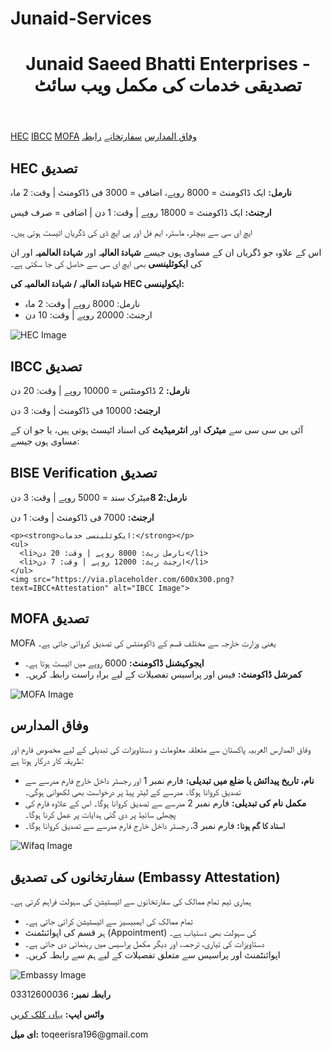 # Junaid-Services


  <header>
    <h1>Junaid Saeed Bhatti Enterprises - تصدیقی خدمات کی مکمل ویب سائٹ</h1>
  </header>

  <nav>
    <a href="#hec">HEC</a>
    <a href="#ibcc">IBCC</a>
    <a href="#mofa">MOFA</a>
    <a href="#wifaq">وفاق المدارس</a>
    <a href="#embassy">سفارتخانے</a>
    <a href="#contact">رابطہ</a>
  </nav>

  <section class="section-box" id="hec">
    <h2>HEC تصدیق</h2>
    <p><strong>نارمل:</strong> ایک ڈاکومنٹ = 8000 روپے، اضافی = 3000 فی ڈاکومنٹ | وقت: 2 ماہ</p>
    <p><strong>ارجنٹ:</strong> ایک ڈاکومنٹ = 18000 روپے | وقت: 1 دن | اضافی = صرف فیس</p>
    <p>ایچ ای سی سے بیچلر، ماسٹر، ایم فل اور پی ایچ ڈی کی ڈگریاں اٹیسٹ ہوتی ہیں۔</p>
    <p>اس کے علاوہ جو ڈگریاں ان کے مساوی ہوں جیسے <strong>شہادۃ العالیہ</strong> اور <strong>شہادۃ العالمیہ</strong> اور ان کی <strong>ایکوئلینسی</strong> بھی ایچ ای سی سے حاصل کی جا سکتی ہے۔</p>
    <p><strong>شہادۃ العالیہ / شہادۃ العالمیہ کی HEC ایکولینسی:</strong></p>
    <ul>
      <li>نارمل: 8000 روپے | وقت: 2 ماہ</li>
      <li>ارجنٹ: 20000 روپے | وقت: 10 دن</li>
    </ul>
    <img src="https://via.placeholder.com/600x300.png?text=HEC+Attestation" alt="HEC Image">
  </section>

  <section class="section-box" id="ibcc">
    <h2>IBCC تصدیق</h2>
    <p><strong>نارمل:</strong> 2 ڈاکومنٹس = 10000 روپے | وقت: 20 دن</p>
    <p><strong>ارجنٹ:</strong> 10000 فی ڈاکومنٹ | وقت: 3 دن</p>
    <p>آئی بی سی سی سے <strong>میٹرک</strong> اور <strong>انٹرمیڈیٹ</strong> کی اسناد اٹیسٹ ہوتی ہیں، یا جو ان کے مساوی ہوں جیسے:</p>
    </section>

  <section class="section-box" id="BISE DG KHAN Verification">
    <h2>BISE Verification تصدیق</h2>
    <p><strong>نارمل:2 8</strong>میٹرک سند  = 5000 روپے | وقت: 3 دن</p>
    <p><strong>ارجنٹ:</strong> 7000 فی ڈاکومنٹ | وقت: 1 دن</p>
    
    <p><strong>ایکوئلینسی خدمات:</strong></p>
    <ul>
      <li>نارمل ریٹ: 8000 روپے | وقت: 20 دن</li>
      <li>ارجنٹ ریٹ: 12000 روپے | وقت: 7 دن</li>
    </ul>
    <img src="https://via.placeholder.com/600x300.png?text=IBCC+Attestation" alt="IBCC Image">
  </section>

  <section class="section-box" id="mofa">
    <h2>MOFA تصدیق</h2>
    <p>MOFA یعنی وزارتِ خارجہ سے مختلف قسم کے ڈاکومنٹس کی تصدیق کروائی جاتی ہے۔</p>
    <ul>
      <li><strong>ایجوکیشنل ڈاکومنٹ:</strong> 6000 روپے میں اٹیسٹ ہوتا ہے۔</li>
      <li><strong>کمرشل ڈاکومنٹ:</strong> فیس اور پراسیس تفصیلات کے لیے براہِ راست رابطہ کریں۔</li>
    </ul>
    <img src="https://via.placeholder.com/600x300.png?text=MOFA+Attestation" alt="MOFA Image">
  </section>

  <section class="section-box" id="wifaq">
    <h2>وفاق المدارس</h2>
    <p>وفاق المدارس العربیہ پاکستان سے متعلقہ معلومات و دستاویزات کی تبدیلی کے لیے مخصوص فارم اور طریقہ کار درکار ہوتا ہے:</p>
    <ul>
      <li><strong>نام، تاریخ پیدائش یا ضلع میں تبدیلی:</strong> فارم نمبر 1 اور رجسٹر داخل خارج فارم مدرسے سے تصدیق کروانا ہوگا۔ مدرسے کے لیٹر پیڈ پر درخواست بھی لکھوانی ہوگی۔</li>
      <li><strong>مکمل نام کی تبدیلی:</strong> فارم نمبر 2 مدرسے سے تصدیق کروانا ہوگا۔ اس کے علاوہ فارم کی پچھلی سائیڈ پر دی گئی ہدایات پر عمل کرنا ہوگا۔</li>
      <li><strong>اسناد کا گم ہونا:</strong> فارم نمبر 3، رجسٹر داخل خارج فارم مدرسے سے تصدیق کروانا ہوگا۔</li>
    </ul>
    <img src="https://via.placeholder.com/600x300.png?text=Wifaq+Madaris+Support" alt="Wifaq Image">
  </section>

  <section class="section-box" id="embassy">
    <h2>سفارتخانوں کی تصدیق (Embassy Attestation)</h2>
    <p>ہماری ٹیم تمام ممالک کی سفارتخانوں سے اٹیسٹیشن کی سہولت فراہم کرتی ہے۔</p>
    <ul>
      <li>تمام ممالک کی ایمبیسیز سے اٹیسٹیشن کرائی جاتی ہے۔</li>
      <li>ہر قسم کی اپوائنٹمنٹ (Appointment) کی سہولت بھی دستیاب ہے۔</li>
      <li>دستاویزات کی تیاری، ترجمہ، اور دیگر مکمل پراسیس میں رہنمائی دی جاتی ہے۔</li>
      <li>اپوائنٹمنٹ اور پراسیس سے متعلق تفصیلات کے لیے ہم سے رابطہ کریں۔</li>
    </ul>
    <img src="https://via.placeholder.com/600x300.png?text=Embassy+Attestation+Support" alt="Embassy Image">
  </section>

  <section class="contact-box" id="contact">
    <p><strong>رابطہ نمبر:</strong> 03312600036</p>
    <p><strong>واٹس ایپ:</strong> <a href="https://wa.me/923312600036?text=میں%20اٹیسٹیشن%20کے%20بارے%20میں%20معلومات%20چاہتا%20ہوں" target="_blank">یہاں کلک کریں</a></p>
    <p><strong>ای میل:</strong> toqeerisra196@gmail.com</p>
   
